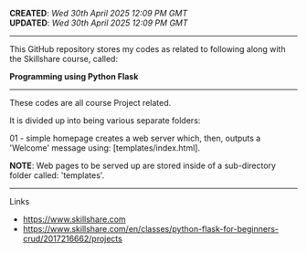 **CREATED**: *Wed 30th April 2025 12:09 PM GMT*  
**UPDATED**: *Wed 30th April 2025 12:09 PM GMT*  

-----

This GitHub repository stores my codes as related to following along with the Skillshare course, called:  

**Programming using Python Flask**

-----

These codes are all course Project related.

It is divided up into being various separate folders:

01 - simple homepage creates a web server which, then, outputs a 'Welcome' message using: [templates/index.html]. 

**NOTE**: Web pages to be served up are stored inside of a sub-directory folder called: 'templates'. 

-----

Links

- https://www.skillshare.com  
- https://www.skillshare.com/en/classes/python-flask-for-beginners-crud/2017216662/projects

  
